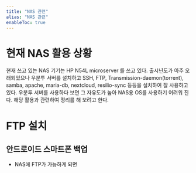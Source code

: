 ```yaml
---
title: "NAS 관련"
alias: "NAS 관련"
enableToc: true
---
```

# 현재 NAS 활용 상황
현재 쓰고 있는 NAS 기기는 HP N54L microserver 를 쓰고 있다. 출시년도가 아주 오래되었으나 우분투 서버를 설치하고 SSH, FTP, Transmission-daemon(torrent), samba, apache, maria-db, nextcloud, resilio-sync 등등을 설치하여 잘 사용하고 있다. 우분투 서버를 사용하다 보면 그 자유도가 높아 NAS용 OS를 사용하기 어려워 진다. 해당 활용과 관련하여 정리를 해 보려고 한다.

# FTP 설치

## 안드로이드 스마트폰 백업
- NAS에 FTP가 가능하게 되면